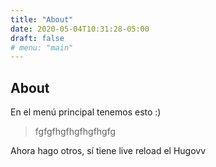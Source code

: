 ```yaml
---
title: "About"
date: 2020-05-04T10:31:28-05:00
draft: false
# menu: "main"
---
```


## About

En el menú principal tenemos esto :)

> fgfgfhgfhgfhgfhgfg

Ahora hago otros, sí tiene live reload el Hugovv